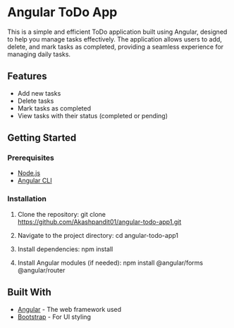 # Angular ToDo App

This is a simple and efficient ToDo application built using Angular, designed to help you manage tasks effectively. The application allows users to add, delete, and mark tasks as completed, providing a seamless experience for managing daily tasks.

## Features

- Add new tasks
- Delete tasks
- Mark tasks as completed
- View tasks with their status (completed or pending)

## Getting Started

### Prerequisites
- [Node.js](https://nodejs.org/en/)
- [Angular CLI](https://angular.io/cli)

### Installation

1. Clone the repository:
   git clone https://github.com/Akashpandit01/angular-todo-app1.git

2. Navigate to the project directory:
   cd angular-todo-app1

3. Install dependencies:
   npm install

4. Install Angular modules (if needed):
   npm install @angular/forms @angular/router
 

## Built With
- [Angular](https://angular.io/) - The web framework used
- [Bootstrap](https://getbootstrap.com/) - For UI styling
